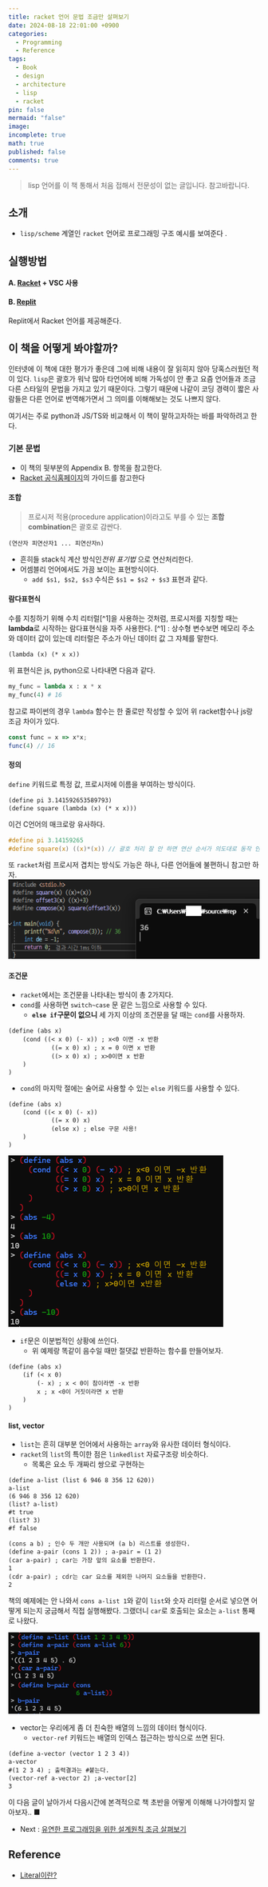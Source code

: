 ```yaml
---
title: racket 언어 문법 조금만 살펴보기
date: 2024-08-18 22:01:00 +0900
categories:
  - Programming
  - Reference
tags:
  - Book
  - design
  - architecture
  - lisp
  - racket
pin: false
mermaid: "false"
image: 
incomplete: true
math: true
published: false
comments: true
---
```

> lisp 언어를 이 책 통해서 처음 접해서 전문성이 없는 글입니다. 참고바랍니다.

## 소개
- `lisp/scheme` 계열인 `racket` 언어로 프로그래밍 구조 예시를 보여준다 .

## 실행방법

#### A. [Racket](https://racket-lang.org/) + VSC 사용

#### B. [Replit](https://replit.com/)
Replit에서 Racket 언어를 제공해준다.

## 이 책을 어떻게 봐야할까?
인터넷에 이 책에 대한 평가가 좋은데 그에 비해 내용이 잘 읽히지 않아 당혹스러웠던 적이 있다. `lisp`은 괄호가 워낙 많아 타언어에 비해 가독성이 안 좋고 요즘 언어들과 조금 다른 스타일의 문법을 가지고 있기 때문이다. 그렇기 때문에 나같이 코딩 경력이 짧은 사람들은 다른 언어로 번역해가면서 그 의미를 이해해보는 것도 나쁘지 않다. 

여기서는 주로 python과 JS/TS와 비교해서 이 책이 말하고자하는 바를 파악하려고 한다.
### 기본 문법
- 이 책의 뒷부분의 Appendix B. 항목을 참고한다.
- [Racket 공식홈페이지]()의 가이드를 참고한다

#### 조합
> 프로시저 적용(procedure application)이라고도 부를 수 있는 **조합 combination**은 괄호로 감싼다.

```racket
(연산자 피연산자1 ... 피연산자n)
```
- 흔히들 stack식 계산 방식인*전위 표기법* 으로 연산처리한다.
- 어셈블리 언어에서도 가끔 보이는 표현방식이다.
	- `add $s1, $s2, $s3` 수식은 `$s1 = $s2 + $s3` 표현과 같다.

#### 람다표현식
수를 지칭하기 위해 수치 리터럴[^1]을 사용하는 것처럼, 프로시저를 지칭할 때는 **lambda**로 시작하는 람다표현식을 자주 사용한다.
[^1] : 상수형 변수보면 메모리 주소와 데이터 값이 있는데 리터럴은 주소가 아닌 데이터 값 그 자체를 말한다.

```racket
(lambda (x) (* x x))
```
위 표현식은 js, python으로 나타내면 다음과 같다.

```python
my_func = lambda x : x * x
my_func(4) # 16
```
참고로 파이썬의 경우 `lambda` 함수는 한 줄로만 작성할 수 있어 위 racket함수나 js랑 조금 차이가 있다.

```js
const func = x => x*x;
func(4) // 16
```

#### 정의
`define` 키워드로 특정 값, 프로시저에 이름을 부여하는 방식이다. 
```racket
(define pi 3.141592653589793)
(define square (lambda (x) (* x x)))
```

이건 C언어의 매크로랑 유사하다.
```c
#define pi 3.14159265
#define square(x) ((x)*(x)) // 괄호 처리 잘 안 하면 연산 순서가 의도대로 동작 안 할 수 있다.
```
또 `racket`처럼 프로시저 겹치는 방식도 가능은 하나, 다른 언어들에 불편하니 참고만 하자.
![](/assets/img/res/Pasted%20image%2020240823001827.png)

#### 조건문
- `racket`에서는 조건문을 나타내는 방식이 총 2가지다. 
- `cond`를 사용하면 `switch~case` 문 같은 느낌으로 사용할 수 있다.
	- **`else if`구문이 없으니** 세 가지 이상의 조건문을 달 때는 `cond`를 사용하자.

```racket
(define (abs x)
	(cond ((< x 0) (- x)) ; x<0 이면 -x 반환
			((= x 0) x) ; x = 0 이면 x 반환
			((> x 0) x) ; x>0이면 x 반환
	)
)
```
- `cond`의 마지막 절에는 술어로 사용할 수 있는 `else` 키워드를 사용할 수 있다.
```racket
(define (abs x)
	(cond ((< x 0) (- x))
			((= x 0) x)
			(else x) ; else 구문 사용!
	)
)
```

![](/assets/img/res/Pasted%20image%2020240823021852.png)

- `if`문은 이분법적인 상황에 쓰인다.
	- 위 예제랑 똑같이 음수일 때만 절댓값 반환하는 함수를 만들어보자.

```racket
(define (abs x)
	(if (< x 0)
		(- x) ; x < 0이 참이라면 -x 반환
		x ; x <0이 거짓이라면 x 반환
	)
)
```

#### list, vector
- `list`는 흔히 대부분 언어에서 사용하는 `array`와 유사한 데이터 형식이다.
- `racket`의 `list`의 특이한 점은 `linkedlist` 자료구조랑 비슷하다.
	- 목록은 요소 두 개짜리 쌍으로 구현하는

```racket
(define a-list (list 6 946 8 356 12 620))
a-list
(6 946 8 356 12 620)
(list? a-list)
#t true
(list? 3)
#f false
```

```racket
(cons a b) ; 인수 두 개만 사용되며 (a b) 리스트를 생성한다.
(define a-pair (cons 1 2)) ; a-pair = (1 2)
(car a-pair) ; car는 가장 앞의 요소를 반환한다.
1
(cdr a-pair) ; cdr는 car 요소를 제외한 나머지 요소들을 반환한다.
2
```

책의 예제에는 안 나와서 `cons a-list 1`와 같이 `list`와 숫자 리터럴 순서로 넣으면 어떻게 되는지 궁금해서 직접 실행해봤다. 그랬더니 `car`로 호출되는 요소는 `a-list` 통째로 나왔다.

![](/assets/img/res/Pasted%20image%2020240823004346.png)

- vector는 우리에게 좀 더 친숙한 배열의 느낌의 데이터 형식이다.
	- `vector-ref` 키워드는 배열의 인덱스 접근하는 방식으로 쓰면 된다.

```racket
(define a-vector (vector 1 2 3 4))
a-vector
#(1 2 3 4) ; 출력결과는 #붙는다.
(vector-ref a-vector 2) ;a-vector[2]
3
```

이 다음 글이 날아가서 다음시간에 본격적으로 책 초반을 어떻게 이해해 나가야할지 알아보자.. <span id="Fine">■</span>

- Next : [유연한 프로그래밍을 위한 설계원칙 조금 살펴보기](2024-08-23-유연한%20프로그래밍을%20위한%20설계원칙(2).md)
## Reference
- [Literal이란?](https://velog.io/@pjeeyoung/%EB%A6%AC%ED%84%B0%EB%9F%B4)
